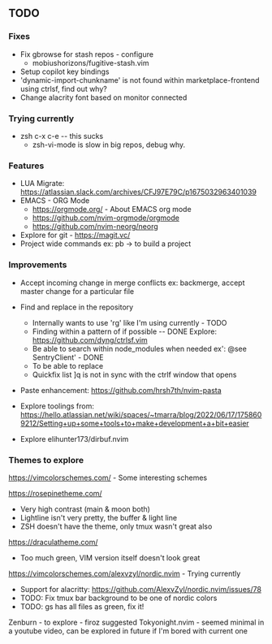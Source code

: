 ## TODO

### Fixes
- Fix gbrowse for stash repos - configure
  - mobiushorizons/fugitive-stash.vim
- Setup copilot key bindings
- 'dynamic-import-chunkname' is not found within marketplace-frontend using ctrlsf, find out why?
- Change alacrity font based on monitor connected

### Trying currently
- zsh c-x c-e -- this sucks
  - zsh-vi-mode is slow in big repos, debug why.

### Features
- LUA Migrate: https://atlassian.slack.com/archives/CFJ97E79C/p1675032963401039
- EMACS - ORG Mode
  - https://orgmode.org/ - About EMACS org mode
  - https://github.com/nvim-orgmode/orgmode
  - https://github.com/nvim-neorg/neorg
- Explore for git - https://magit.vc/
- Project wide commands ex: <leader>pb -> to build a project

### Improvements
- Accept incoming change in merge conflicts ex: backmerge, accept master change for a particular file
- Find and replace in the repository
  - Internally wants to use 'rg' like I'm using currently - TODO
  - Finding within a pattern of if possible -- DONE
  Explore: https://github.com/dyng/ctrlsf.vim
  - Be able to search within node_modules when needed ex': @see SentryClient' - DONE
  - To be able to replace
  - Quickfix list ]q is not in sync with the ctrlf window that opens

- Paste enhancement: https://github.com/hrsh7th/nvim-pasta

- Explore toolings from:
https://hello.atlassian.net/wiki/spaces/~tmarra/blog/2022/06/17/1758609212/Setting+up+some+tools+to+make+development+a+bit+easier

- Explore elihunter173/dirbuf.nvim

### Themes to explore
https://vimcolorschemes.com/ - Some interesting schemes

https://rosepinetheme.com/
- Very high contrast (main & moon both)
- Lightline isn't very pretty, the buffer & light line
- ZSH doesn't have the theme, only tmux wasn't great also

https://draculatheme.com/
- Too much green, VIM version itself doesn't look great

https://vimcolorschemes.com/alexvzyl/nordic.nvim - Trying currently
- Support for alacritty: https://github.com/AlexvZyl/nordic.nvim/issues/78
- TODO: Fix tmux bar background to be one of nordic colors
- TODO: gs has all files as green, fix it!

Zenburn - to explore - firoz suggested
Tokyonight.nvim - seemed minimal in a youtube video, can be explored in future if I'm bored with current one
